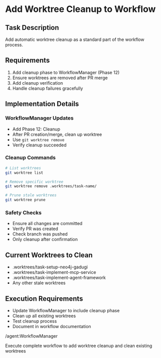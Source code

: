 # Add Worktree Cleanup to Workflow

## Task Description
Add automatic worktree cleanup as a standard part of the workflow process.

## Requirements
1. Add cleanup phase to WorkflowManager (Phase 12)
2. Ensure worktrees are removed after PR merge
3. Add cleanup verification
4. Handle cleanup failures gracefully

## Implementation Details

### WorkflowManager Updates
- Add Phase 12: Cleanup
- After PR creation/merge, clean up worktree
- Use `git worktree remove`
- Verify cleanup succeeded

### Cleanup Commands
```bash
# List worktrees
git worktree list

# Remove specific worktree
git worktree remove .worktrees/task-name/

# Prune stale worktrees
git worktree prune
```

### Safety Checks
- Ensure all changes are committed
- Verify PR was created
- Check branch was pushed
- Only cleanup after confirmation

## Current Worktrees to Clean
- .worktrees/task-setup-neo4j-gadugi
- .worktrees/task-implement-mcp-service
- .worktrees/task-implement-agent-framework
- Any other stale worktrees

## Execution Requirements
- Update WorkflowManager to include cleanup phase
- Clean up all existing worktrees
- Test cleanup process
- Document in workflow documentation

/agent:WorkflowManager

Execute complete workflow to add worktree cleanup and clean existing worktrees
